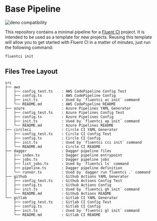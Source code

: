 # Base Pipeline

![deno compatibility](https://shield.deno.dev/deno/^1.34)

This repository contains a minimal pipeline for a [Fluent CI](https://fluentci.io) project. It is intended to be used as a template for new projects.
Reusing this template will allow you to get started with Fluent CI in a matter of minutes, just run the following command:

```bash
fluentci init
```

## Files Tree Layout

```
src
├── aws
│   ├── config_test.ts    : AWS CodePipeline Config Test
│   ├── config.ts         : AWS CodePipeline Config
│   ├── init.ts           : Used by `fluentci ac init` command 
│   └── README.md         : AWS CodePipeline README
├── azure                 : Azure Pipelines YAML Generator
│   ├── config_test.ts    : Azure Pipelines Config Test
│   ├── config.ts         : Azure Pipelines Config
│   ├── init.ts           : Used by `fluentci ap init` command 
│   └── README.md         : Azure Pipelines README
├── circleci              : Circle CI YAML Generator
│   ├── config_test.ts    : Circle CI Config Test
│   ├── config.ts         : Circle CI Config
│   ├── init.ts           : Used by `fluentci cci init` command 
│   └── README.md         : Circle CI README
├── dagger                : Dagger pipeline files
│   ├── index.ts          : Dagger pipeline entrypoint
│   ├── jobs.ts           : Dagger pipeline jobs
│   ├── list_jobs.ts      : Used by `fluentci ls` command
│   ├── pipeline.ts       : Dagger pipeline definition
│   └── runner.ts         : Used by `dagger run fluentci .` command
├── github                : Github Actions YAML Generator
│   ├── config_test.ts    : Github Actions Config Test
│   ├── config.ts         : Github Actions Config
│   ├── init.ts           : Used by `fluentci gh init` command
│   └── README.md         : Github Actions README
└── gitlab                : Gitlab CI YAML Generator
    ├── config_test.ts    : Gitlab CI Config Test
    ├── config.ts         : Gitlab CI Config
    ├── init.ts           : Used by `fluentci gl init` command 
    └── README.md         : Gitlab CI README
```
